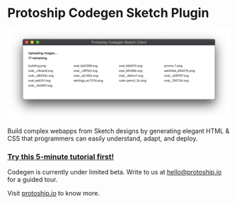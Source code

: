 # Protoship Codegen Sketch Plugin

![Codegen Sketch Client preview](preview.png)

Build complex webapps from Sketch designs by generating elegant HTML & CSS that programmers can easily understand, adapt, and deploy.

### [Try this 5-minute tutorial first!](http://protoship.io/tools/download/codegen-tutorial.zip)

Codegen is currently under limited beta. Write to us at [hello@protoship.io](mailto:hello@protoship.io) for a guided tour.

Visit [protoship.io](https://protoship.io) to know more.
